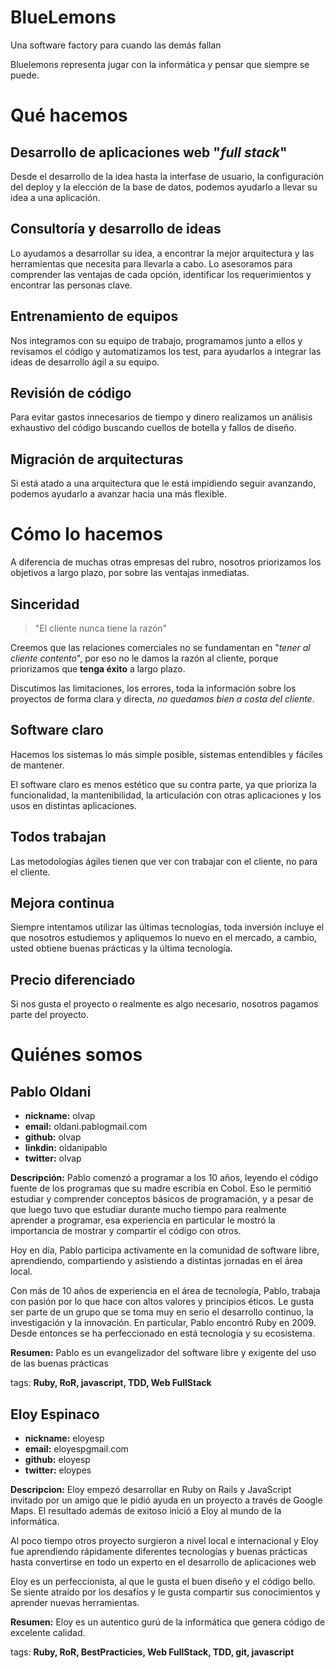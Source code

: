 # BlueLemons

Una software factory para cuando las demás fallan

Bluelemons representa jugar con la informática y pensar que siempre se puede.

# Qué hacemos

## Desarrollo de aplicaciones web "*full stack*"

Desde el desarrollo de la idea hasta la interfase de usuario, la configuración 
del deploy y la elección de la base de datos, podemos ayudarlo a llevar su idea 
a una aplicación.

## Consultoría y desarrollo de ideas

Lo ayudamos a desarrollar su idea, a encontrar la mejor arquitectura y las 
herramientas que necesita para llevarla a cabo. Lo asesoramos para comprender 
las ventajas de cada opción, identificar los requerimientos y encontrar las 
personas clave.

## Entrenamiento de equipos

Nos integramos con su equipo de trabajo, programamos junto a ellos y revisamos 
el código y automatizamos los test, para ayudarlos a integrar las ideas de 
desarrollo ágil a su equipo.

## Revisión de código

Para evitar gastos innecesarios de tiempo y dinero realizamos un análisis 
exhaustivo del código buscando cuellos de botella y fallos de diseño.

## Migración de arquitecturas

Si está atado a una arquitectura que le está impidiendo seguir avanzando, 
podemos ayudarlo a avanzar hacia una más flexible.

# Cómo lo hacemos

A diferencia de muchas otras empresas del rubro, nosotros priorizamos los 
objetivos a largo plazo, por sobre las ventajas inmediatas.

## Sinceridad

> "El cliente nunca tiene la razón"

Creemos que las relaciones comerciales no se fundamentan en "*tener al cliente 
contento*", por eso no le damos la razón al cliente, porque priorizamos que 
**tenga éxito** a largo plazo.

Discutimos las limitaciones, los errores, toda la información sobre los
proyectos de forma clara y directa, *no quedamos bien a costa del cliente*.

## Software claro

Hacemos los sistemas lo más simple posible, sistemas entendíbles y fáciles de 
mantener.

El software claro es menos estético que su contra parte, ya que prioriza la 
funcionalidad, la mantenibilidad, la articulación con otras aplicaciones y los 
usos en distintas aplicaciones.

## Todos trabajan

Las metodologías ágiles tienen que ver con trabajar con el cliente, no para el
cliente.

## Mejora continua

Siempre intentamos utilizar las últimas tecnologías, toda inversión incluye el que
nosotros estudiemos y apliquemos lo nuevo en el mercado, a cambio, usted obtiene
buenas prácticas y la última tecnología.

## Precio diferenciado

Si nos gusta el proyecto o realmente es algo necesario, nosotros pagamos parte del
proyecto.

# Quiénes somos

## Pablo Oldani
- **nickname:** olvap
- **email:** oldani.pablo<at>gmail.com
- **github:** olvap
- **linkdin:** oldanipablo
- **twitter:** olvap

**Descripción:**
Pablo comenzó a programar a los 10 años, leyendo el código fuente de los
programas que su madre escribía en Cobol. Eso le permitió estudiar y
comprender conceptos básicos de programación, y a pesar de que luego tuvo que
estudiar durante mucho tiempo para realmente aprender a programar, esa
experiencia en particular le mostró la importancia de mostrar y compartir el
código con otros.

Hoy en día, Pablo participa activamente en la comunidad de software libre,
aprendiendo, compartiendo y asistiendo a distintas jornadas en el área local.

Con más de 10 años de experiencia en el área de tecnología, Pablo, trabaja
con pasión por lo que hace con altos valores y principios éticos. Le gusta ser
parte de un grupo que se toma muy en serio el desarrollo continuo, la
investigación y la innovación. En particular, Pablo encontró Ruby en 2009.
Desde entonces se ha perfeccionado en está tecnología y su ecosistema.

**Resumen:**
Pablo es un evangelizador del software libre y exigente del uso de las buenas
prácticas

tags: **Ruby, RoR, javascript, TDD, Web FullStack**

## Eloy Espinaco

- **nickname:** eloyesp
- **email:** eloyesp<at>gmail.com
- **github:** eloyesp
- **twitter:** eloypes

**Descripcion:**
Eloy empezó desarrollar en Ruby on Rails y JavaScript invitado por un
amigo que le pidió ayuda en un proyecto a través de Google Maps.
El resultado además de exitoso inició a Eloy al mundo de la informática.

Al poco tiempo otros proyecto surgieron a nivel local e internacional y
Eloy fue aprendiendo rápidamente diferentes tecnologías y buenas prácticas
hasta convertirse en todo un experto en el desarrollo de aplicaciones web

Eloy es un perfeccionista, al que le gusta el buen diseño y el código bello.
Se siente atraído por los desafíos y le gusta compartir sus conocimientos
y aprender nuevas herramientas.

**Resumen:**
Eloy es un autentico gurú de la informática que genera código de excelente
calidad.

tags: **Ruby, RoR, BestPracticies, Web FullStack, TDD, git, javascript**
